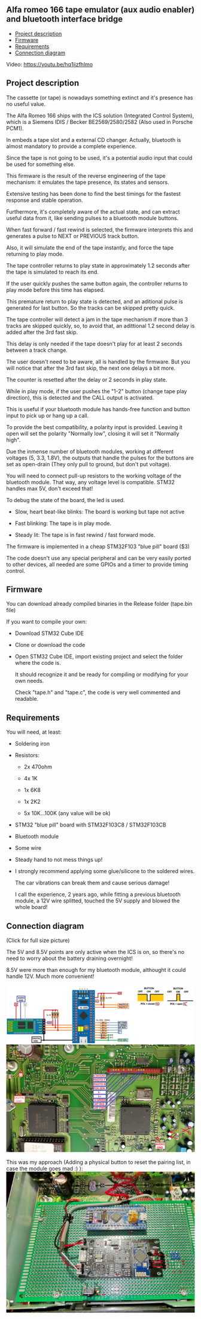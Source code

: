 ## Alfa romeo 166 tape emulator (aux audio enabler) and bluetooth interface bridge 

<!-- MarkdownTOC -->

* [Project description](#description)
* [Firmware](#firmware)
* [Requirements](#requirements)
* [Connection diagram](#connection)

<!-- /MarkdownTOC -->

Video:
https://youtu.be/hq1ijzfhlmo

<a id="description"></a>
## Project description
The cassette (or tape) is nowadays something extinct and it's presence has no useful value.

The Alfa Romeo 166 ships with the ICS solution (Integrated Control System), which is a Siemens IDIS / Becker BE2569/2580/2582 (Also used in Porsche PCM1).

In embeds a tape slot and a external CD changer. Actually, bluetooth is almost mandatory to provide a complete experience.

Since the tape is not going to be used, it's a potential audio input that could be used for something else.

This firmware is the result of the reverse engineering of the tape mechanism: it emulates the tape presence, its states and sensors.

Extensive testing has been done to find the best timings for the fastest response and stable operation.

Furthermore, it's completely aware of the actual state, and can extract useful data from it, like sending pulses to a bluetooth module buttons.

When fast forward / fast rewind is selected, the firmware interprets this and generates a pulse to  NEXT or PREVIOUS track button.

Also, it will simulate the end of the tape instantly, and force the tape returning to play mode.

The tape controller returns to play state in approximately 1.2 seconds after the tape is simulated to reach its end.

If the user quickly pushes the same button again, the controller returns to play mode before this time has elapsed.
 
This premature return to play state is detected, and an aditional pulse is generated for last button. So the tracks can be skipped pretty quick.

The tape controller will detect a jam in the tape mechanism if more than 3 tracks are skipped quickly, so, to avoid that, an adittional 1.2 second delay is added after the 3rd fast skip.

This delay is only needed if the tape doesn't play for at least 2 seconds between a track change.

The user doesn't need to be aware, all is handled by the firmware. But you will notice that after the 3rd fast skip, the next one delays a bit more.

The counter is resetted after the delay or 2 seconds in play state. 

While in play mode, if the user pushes the "1-2" button (change tape play direction), this is detected and the CALL output is activated.

This is useful if your bluetooth module has hands-free function and button input to pick up or hang up a call.

To provide the best compatibility, a polarity input is provided. Leaving it open will set the polarity "Normally low", closing it will set it "Normally high".

Due the inmense number of bluetooth modules, working at different voltages (5, 3.3, 1.8V), the outputs that handle the pulses for the buttons are set as open-drain (They only pull to ground, but don't put voltage).

You will need to connect pull-up resistors to the working voltage of the bluetooth module. That way, any voltage level is compatible. STM32 handles max 5V, don't exceed that!

To debug the state of the board, the led is used.

- Slow, heart beat-like blinks: The board is working but tape not active

- Fast blinking: The tape is in play mode.

- Steady lit: The tape is in fast rewind / fast forward mode.


The firmware is implemented in a cheap STM32F103 "blue pill" board ($3)

The code doesn't use any special peripheral and can be very easily ported to other devices, all needed are some GPIOs and a timer to provide timing control.

<a id="firmware"></a>
## Firmware

You can download already compiled binaries in the Release folder (tape.bin file)

If you want to compile your own:
- Download STM32 Cube IDE
- Clone or download the code
- Open STM32 Cube IDE, import existing project and select the folder where the code is.

  It should recognize it and be ready for compiling or modifying for your own needs.
  
  Check "tape.h" and "tape.c", the code is very well commented and readable. 

<a id="Requirements"></a>
## Requirements

You will need, at least:

- Soldering iron

- Resistors:

  - 2x 470ohm
  
  - 4x 1K
  
  - 1x 6K8
  
  - 1x 2K2
  
  - 5x 10K...100K (any value will be ok)
    
- STM32 "blue pill" board with STM32F103C8 / STM32F103CB 

- Bluetooth module

- Some wire

- Steady hand to not mess things up!

- I strongly recommend applying some glue/silicone to the soldered wires.

  The car vibrations can break them and cause serious damage!
  
  I call the experience, 2 years ago, while fitting a previous bluetooth module, a 12V wire splitted, touched the 5V supply and blowed the whole board!
  
  
<a id="Connection"></a>
## Connection diagram

(Click for full size picture)

The 5V and 8.5V points are only active when the ICS is on, so there's no need to worry about the battery draining overnight!

8.5V were more than enough for my bluetooth module, althought it could handle 12V. Much more convenient!
 
 ![IMAGE](https://raw.githubusercontent.com/deividAlfa/Alfa166Bluetooth/master/Pictures/Connections.jpg)
 
 
 
 
 This was my approach (Adding a physical button to reset the pairing list, in case the module goes mad :) ):
 ![IMAGE](https://raw.githubusercontent.com/deividAlfa/Alfa166Bluetooth/master/Pictures/Board.jpg)
 
 



